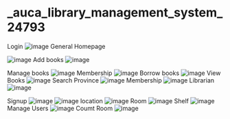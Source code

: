 # _auca_library_management_system_24793
Login
![image](https://github.com/user-attachments/assets/ba7ed1b5-348c-458c-9974-ba7610a63db4)
General Homepage

![image](https://github.com/user-attachments/assets/459969ea-3622-4171-a187-db6030b6647f)
Add books
![image](https://github.com/user-attachments/assets/b06175ce-6bf0-4409-953b-2bd1259fab1f)

Manage books
![image](https://github.com/user-attachments/assets/26417b66-0be4-45b4-89c7-9b0d26bf79cb)
Membership
![image](https://github.com/user-attachments/assets/2d53647f-ff74-460f-ba4a-43f56a274608)
Borrow books
![image](https://github.com/user-attachments/assets/e337eb76-997a-4647-b399-7b6ee4ad907b)
View Books
![image](https://github.com/user-attachments/assets/3c8fc440-fa20-4b44-9e99-fb2bcf42f365)
Search Province
![image](https://github.com/user-attachments/assets/9dc04f1f-770b-4922-8c15-c9bd721d1ffc)
Membership
![image](https://github.com/user-attachments/assets/e24e4b87-88a4-414b-ba1d-aab7059f2b05)
Librarian
![image](https://github.com/user-attachments/assets/5ea626c5-acbf-4c72-b905-c00a58946750)

Signup
![image](https://github.com/user-attachments/assets/7c0c584f-3467-42ed-a2e9-7bd815affbe6)
![image](https://github.com/user-attachments/assets/895de170-5f08-4dba-82ba-7cf4ac6961e8)
location
![image](https://github.com/user-attachments/assets/c0703d47-b865-4bc4-988b-ddecb2b10d53)
Room
![image](https://github.com/user-attachments/assets/cf05f793-486b-4952-81f8-f83c047a51df)
Shelf
![image](https://github.com/user-attachments/assets/bdbf1ee3-ad8d-45f4-bf77-806791394272)
Manage Users
![image](https://github.com/user-attachments/assets/c3ba765e-8bd5-4103-9f7a-26c2c6b5da11)
Coumt Room
![image](https://github.com/user-attachments/assets/79e0111f-0263-4829-81b4-e8777647f215)












